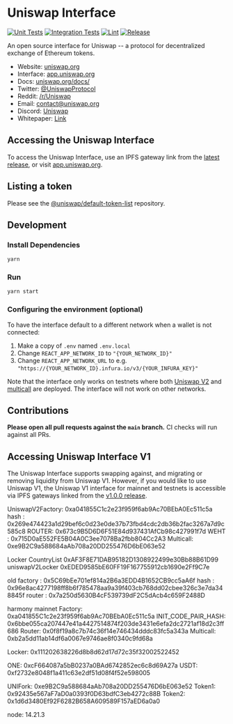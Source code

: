 # Uniswap Interface

[![Unit Tests](https://github.com/Uniswap/uniswap-interface/actions/workflows/unit-tests.yaml/badge.svg)](https://github.com/Uniswap/uniswap-interface/actions/workflows/unit-tests.yaml)
[![Integration Tests](https://github.com/Uniswap/uniswap-interface/actions/workflows/integration-tests.yaml/badge.svg)](https://github.com/Uniswap/uniswap-interface/actions/workflows/integration-tests.yaml)
[![Lint](https://github.com/Uniswap/uniswap-interface/actions/workflows/lint.yml/badge.svg)](https://github.com/Uniswap/uniswap-interface/actions/workflows/lint.yml)
[![Release](https://github.com/Uniswap/uniswap-interface/actions/workflows/release.yaml/badge.svg)](https://github.com/Uniswap/uniswap-interface/actions/workflows/release.yaml)

An open source interface for Uniswap -- a protocol for decentralized exchange of Ethereum tokens.

- Website: [uniswap.org](https://uniswap.org/)
- Interface: [app.uniswap.org](https://app.uniswap.org)
- Docs: [uniswap.org/docs/](https://uniswap.org/docs/)
- Twitter: [@UniswapProtocol](https://twitter.com/UniswapProtocol)
- Reddit: [/r/Uniswap](https://www.reddit.com/r/Uniswap/)
- Email: [contact@uniswap.org](mailto:contact@uniswap.org)
- Discord: [Uniswap](https://discord.gg/FCfyBSbCU5)
- Whitepaper: [Link](https://hackmd.io/C-DvwDSfSxuh-Gd4WKE_ig)

## Accessing the Uniswap Interface

To access the Uniswap Interface, use an IPFS gateway link from the
[latest release](https://github.com/Uniswap/uniswap-interface/releases/latest), 
or visit [app.uniswap.org](https://app.uniswap.org).

## Listing a token

Please see the
[@uniswap/default-token-list](https://github.com/uniswap/default-token-list) 
repository.

## Development

### Install Dependencies

```bash
yarn
```

### Run

```bash
yarn start
```

### Configuring the environment (optional)

To have the interface default to a different network when a wallet is not connected:

1. Make a copy of `.env` named `.env.local`
2. Change `REACT_APP_NETWORK_ID` to `"{YOUR_NETWORK_ID}"`
3. Change `REACT_APP_NETWORK_URL` to e.g. `"https://{YOUR_NETWORK_ID}.infura.io/v3/{YOUR_INFURA_KEY}"` 

Note that the interface only works on testnets where both 
[Uniswap V2](https://uniswap.org/docs/v2/smart-contracts/factory/) and 
[multicall](https://github.com/makerdao/multicall) are deployed.
The interface will not work on other networks.

## Contributions

**Please open all pull requests against the `main` branch.**
CI checks will run against all PRs.

## Accessing Uniswap Interface V1

The Uniswap Interface supports swapping against, and migrating or removing liquidity from Uniswap V1. However,
if you would like to use Uniswap V1, the Uniswap V1 interface for mainnet and testnets is accessible via IPFS gateways
linked from the [v1.0.0 release](https://github.com/Uniswap/uniswap-interface/releases/tag/v1.0.0).

UniswapV2Factory: 0xa041855C1c2e23f959f6ab9Ac70BEbA0Ec511c5a
hash : 0x269e474423a1d29bef6c0d23e0de37b73fbd4cdc2db36b2fac3267a7d9c585c8
ROUTER: 0x673c9B5D6D6F51E84d937431AfCb98c427991f7d
WEHT : 0x715D0aE552FE5B04A0C3ee7078Ba2fbb804Cc2A3
Multicall: 0xe9B2C9a588684aAb708a20DD255476D6bE063e52

Locker
CountryList 0xAF3F8E71DAB95182D1308922499e30Bb88B61D99
uniswapV2Locker 0xEDED9585bE60FF19F167755912cb1690e2Ff9C7e

old
factory : 0x5C69bEe701ef814a2B6a3EDD4B1652CB9cc5aA6f
hash : 0x96e8ac4277198ff8b6f785478aa9a39f403cb768dd02cbee326c3e7da348845f
router : 0x7a250d5630B4cF539739dF2C5dAcb4c659F2488D

harmony mainnet
Factory: 0xa041855C1c2e23f959f6ab9Ac70BEbA0Ec511c5a
INIT_CODE_PAIR_HASH: 0x6bbe055ca207447e41a4427514874f203de3431e6efa2dc2721af18d2c3ff686
Router: 0x0f8f19a8c7b74c36f14e746434dddc83fc5a343a
Multicall: 0xb2a5dd11ab14df6a0067e9746ae8f0340c9fd68a

Locker: 0x111202638226d8b8d62d17d72c35f32002522452

ONE: 0xcF664087a5bB0237a0BAd6742852ec6c8d69A27a
USDT: 0xf2732e8048f1a411c63e2df51d08f4f52e598005

UNIFork: 0xe9B2C9a588684aAb708a20DD255476D6bE063e52
Token1: 0x92435e567aF7aD0a0393f0D63bdfC3eb4272c88B
Token2: 0x1d6d3480Ef92F6282B658A609589F157aED6a0a0

node:  14.21.3

